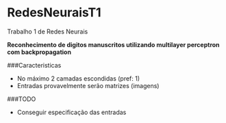 # RedesNeuraisT1
Trabalho 1 de Redes Neurais

**Reconhecimento de digitos manuscritos utilizando multilayer perceptron com backpropagation**

###Caracteristicas
- No máximo 2 camadas escondidas (pref: 1)
- Entradas provavelmente serão matrizes (imagens)


###TODO
- Conseguir especificação das entradas
